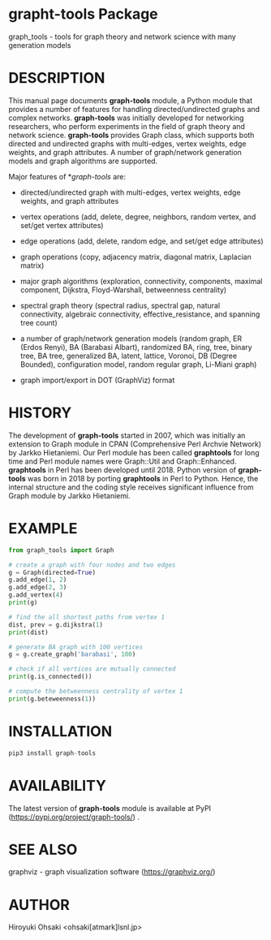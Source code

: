 # grapht-tools Package

graph_tools - tools for graph theory and network science with many generation models

# DESCRIPTION

This manual page documents **graph-tools** module, a Python module that
provides a number of features for handling directed/undirected graphs and
complex networks.  **graph-tools** was initially developed for networking
researchers, who perform experiments in the field of graph theory and network
science.  **graph-tools** provides Graph class, which supports both directed
and undirected graphs with multi-edges, vertex weights, edge weights, and
graph attributes.  A number of graph/network generation models and graph
algorithms are supported.

Major features of **graph-tools* are:

- directed/undirected graph with multi-edges, vertex weights, edge weights,
  and graph attributes
  
- vertex operations (add, delete, degree, neighbors, random vertex, and
  set/get vertex attributes)

- edge operations (add, delete, random edge, and set/get edge attributes)

- graph operations (copy, adjacency matrix, diagonal matrix, Laplacian matrix)

- major graph algorithms (exploration, connectivity, components, maximal
  component, Dijkstra, Floyd-Warshall, betweenness centrality)

- spectral graph theory (spectral radius, spectral gap, natural connectivity,
  algebraic connectivity, effective_resistance, and spanning tree count)

- a number of graph/network generation models (random graph, ER (Erdos Renyi),
  BA (Barabasi Albart), randomized BA, ring, tree, binary tree, BA tree,
  generalized BA, latent, lattice, Voronoi, DB (Degree Bounded), configuration
  model, random regular graph, Li-Miani graph)

- graph import/export in DOT (GraphViz) format

# HISTORY

The development of **graph-tools** started in 2007, which was initially an
extension to Graph module in CPAN (Comprehensive Perl Archvie Network) by
Jarkko Hietaniemi.  Our Perl module has been called **graphtools** for long
time and Perl module names were Graph::Util and Graph::Enhanced.
**graphtools** in Perl has been developed until 2018.  Python version of
**graph-tools** was born in 2018 by porting **graphtools** in Perl to Python.
Hence, the internal structure and the coding style receives significant
influence from Graph module by Jarkko Hietaniemi.

# EXAMPLE

```python
from graph_tools import Graph

# create a graph with four nodes and two edges
g = Graph(directed=True)
g.add_edge(1, 2)
g.add_edge(2, 3)
g.add_vertex(4)
print(g)

# find the all shortest paths from vertex 1
dist, prev = g.dijkstra(1)
print(dist)

# generate BA graph with 100 vertices
g = g.create_graph('barabasi', 100)

# check if all vertices are mutually connected
print(g.is_connected())

# compute the betweenness centrality of vertex 1
print(g.beteweenness(1))
```

# INSTALLATION

```python
pip3 install graph-tools
```

# AVAILABILITY

The latest version of **graph-tools** module is available at PyPI
(https://pypi.org/project/graph-tools/) .

# SEE ALSO

graphviz - graph visualization software (https://graphviz.org/)

# AUTHOR

Hiroyuki Ohsaki <ohsaki[atmark]lsnl.jp>
